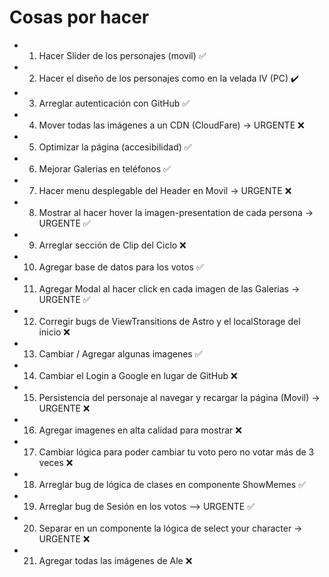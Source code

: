 # Cosas por hacer

-   1. Hacer Slider de los personajes (movil) ✅
-   2. Hacer el diseño de los personajes como en la velada IV (PC) ✔️
-   3. Arreglar autenticación con GitHub ✅
-   4. Mover todas las imágenes a un CDN (CloudFare) -> URGENTE ❌
-   5. Optimizar la página (accesibilidad) ✅
-   6. Mejorar Galerias en teléfonos ✅
-   7. Hacer menu desplegable del Header en Movil -> URGENTE ❌
-   8. Mostrar al hacer hover la imagen-presentation de cada persona -> URGENTE ✅
-   9. Arreglar sección de Clip del Ciclo ❌
-   10. Agregar base de datos para los votos ✅
-   11. Agregar Modal al hacer click en cada imagen de las Galerias -> URGENTE ✅
-   12. Corregir bugs de ViewTransitions de Astro y el localStorage del inicio ❌
-   13. Cambiar / Agregar algunas imagenes ✅
-   14. Cambiar el Login a Google en lugar de GitHub ❌
-   15. Persistencia del personaje al navegar y recargar la página (Movil) -> URGENTE ❌
-   16. Agregar imagenes en alta calidad para mostrar ❌
-   17. Cambiar lógica para poder cambiar tu voto pero no votar más de 3 veces ❌
-   18. Arreglar bug de lógica de clases en componente ShowMemes ✅
-   19. Arreglar bug de Sesión en los votos --> URGENTE ✅
-   20. Separar en un componente la lógica de select your character -> URGENTE ❌
-   21. Agregar todas las imágenes de Ale ❌